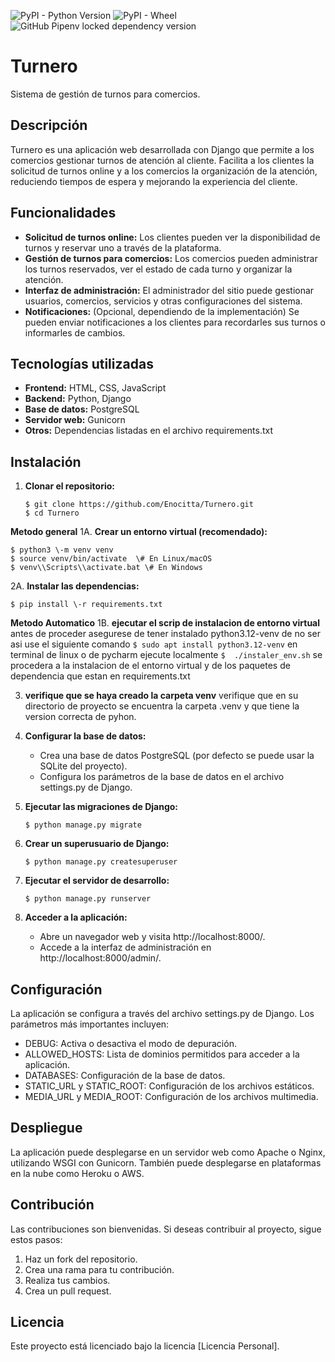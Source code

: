 ![PyPI - Python Version](https://img.shields.io/pypi/pyversions/Django)
![PyPI - Wheel](https://img.shields.io/pypi/wheel/djangorestframework?label=djangorestframework)
![GitHub Pipenv locked dependency version](https://img.shields.io/github/pipenv/locked/dependency-version/Enocitta/Turnero/django)


# **Turnero**

Sistema de gestión de turnos para comercios.

## **Descripción**

Turnero es una aplicación web desarrollada con Django que permite a los comercios gestionar turnos de atención al cliente. Facilita a los clientes la solicitud de turnos online y a los comercios la organización de la atención, reduciendo tiempos de espera y mejorando la experiencia del cliente.

## **Funcionalidades**

* **Solicitud de turnos online:** Los clientes pueden ver la disponibilidad de turnos y reservar uno a través de la plataforma.  
* **Gestión de turnos para comercios:** Los comercios pueden administrar los turnos reservados, ver el estado de cada turno y organizar la atención.  
* **Interfaz de administración:** El administrador del sitio puede gestionar usuarios, comercios, servicios y otras configuraciones del sistema.  
* **Notificaciones:** (Opcional, dependiendo de la implementación) Se pueden enviar notificaciones a los clientes para recordarles sus turnos o informarles de cambios.

## **Tecnologías utilizadas**

* **Frontend:** HTML, CSS, JavaScript  
* **Backend:** Python, Django  
* **Base de datos:** PostgreSQL  
* **Servidor web:** Gunicorn  
* **Otros:** Dependencias listadas en el archivo requirements.txt

## **Instalación**

1. **Clonar el repositorio:** 
   ```
   $ git clone https://github.com/Enocitta/Turnero.git  
   $ cd Turnero
   ```
**Metodo general**
1A. **Crear un entorno virtual (recomendado):**  
   ```
   $ python3 \-m venv venv  
   $ source venv/bin/activate  \# En Linux/macOS  
   $ venv\\Scripts\\activate.bat \# En Windows
   ```
2A. **Instalar las dependencias:**  
  ```
  $ pip install \-r requirements.txt
  ```
**Metodo Automatico**
1B. **ejecutar el scrip de instalacion de entorno virtual**
    antes de proceder asegurese de tener instalado python3.12-venv
    de no ser asi use el siguiente comando
    ```
    $ sudo apt install python3.12-venv
    ```
    en terminal de linux o de pycharm ejecute localmente
    ```
    $  ./instaler_env.sh
    ``` 
    se procedera a la instalacion de el entorno virtual y de los paquetes
    de dependencia que estan en requirements.txt

3. **verifique que se haya creado la carpeta venv**
   verifique que en su directorio de proyecto se encuentra la carpeta .venv
   y que tiene la version correcta de pyhon.

4. **Configurar la base de datos:**  
   * Crea una base de datos PostgreSQL (por defecto se puede usar la SQLite del proyecto).  
   * Configura los parámetros de la base de datos en el archivo settings.py de Django.  
5. **Ejecutar las migraciones de Django:**  
    ```
    $ python manage.py migrate
    ```
6. **Crear un superusuario de Django:**  
    ```
    $ python manage.py createsuperuser
    ```
7. **Ejecutar el servidor de desarrollo:**
    ```
   $ python manage.py runserver
    ```
   
8. **Acceder a la aplicación:**  
   * Abre un navegador web y visita http://localhost:8000/.  
   * Accede a la interfaz de administración en http://localhost:8000/admin/.

## **Configuración**

La aplicación se configura a través del archivo settings.py de Django. Los parámetros más importantes incluyen:

* DEBUG: Activa o desactiva el modo de depuración.  
* ALLOWED\_HOSTS: Lista de dominios permitidos para acceder a la aplicación.  
* DATABASES: Configuración de la base de datos.  
* STATIC\_URL y STATIC\_ROOT: Configuración de los archivos estáticos.  
* MEDIA\_URL y MEDIA\_ROOT: Configuración de los archivos multimedia.

## **Despliegue**

La aplicación puede desplegarse en un servidor web como Apache o Nginx, utilizando WSGI con Gunicorn. También puede desplegarse en plataformas en la nube como Heroku o AWS.

## **Contribución**

Las contribuciones son bienvenidas. Si deseas contribuir al proyecto, sigue estos pasos:

1. Haz un fork del repositorio.  
2. Crea una rama para tu contribución.  
3. Realiza tus cambios.  
4. Crea un pull request.

## **Licencia**

Este proyecto está licenciado bajo la licencia \[Licencia Personal\].
